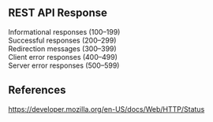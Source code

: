 ## REST API Response

Informational responses (100–199)\
Successful responses (200–299)\
Redirection messages (300–399)\
Client error responses (400–499)\
Server error responses (500–599)

## References

<https://developer.mozilla.org/en-US/docs/Web/HTTP/Status>
